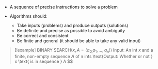 - A sequence of precise instructions to solve a problem

- Algorithms should:
	- Take inputs (problems) and produce outputs (solutions)
	- Be definite and precise as possible to avoid ambiguity
	- Be correct and consistent
	- Be finite and general (it should be able to take any valid input)

>[!example] $\text{BINARY SEARCH}(x, A=(a_{0,}a_1,...,a_n))$
> $\text{Input: An int } x \text{ and a finite, non-empty sequence } A \text{ of n ints}$
> \text{Output: Whether or not } x \text{ is in sequence } A
> $$